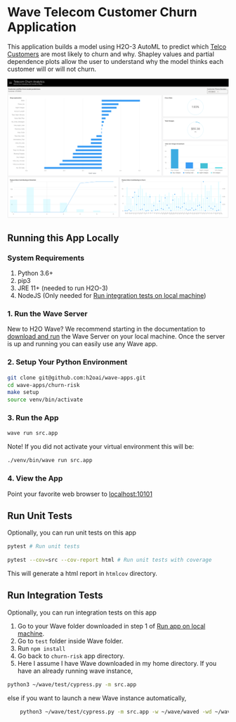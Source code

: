 # Wave Telecom Customer Churn Application

This application builds a model using H2O-3 AutoML to predict which [Telco Customers](https://www.kaggle.com/c/churn-analytics-bda/data) are most likely to churn and why. Shapley values and partial dependence plots allow the user to understand why the model thinks each customer will or will not churn.

![Chrun App Screenshot](docs/screenshots/churn-risk-preview.png)

## Running this App Locally

### System Requirements

1. Python 3.6+
2. pip3
3. JRE 11+ (needed to run H2O-3)
4. NodeJS (Only needed for [Run integration tests on local machine](#run-integration-tests))

### 1. Run the Wave Server

New to H2O Wave? We recommend starting in the documentation to [download and run](https://h2oai.github.io/wave/docs/installation) the Wave Server on your local machine. Once the server is up and running you can easily use any Wave app.

### 2. Setup Your Python Environment

```bash
git clone git@github.com:h2oai/wave-apps.git
cd wave-apps/churn-risk
make setup
source venv/bin/activate
```

### 3. Run the App

```bash
wave run src.app
```

Note! If you did not activate your virtual environment this will be:

```bash
./venv/bin/wave run src.app
```

### 4. View the App

Point your favorite web browser to [localhost:10101](http://localhost:10101)

## Run Unit Tests

Optionally, you can run unit tests on this app

```bash
pytest # Run unit tests
```

```bash
pytest --cov=src --cov-report html # Run unit tests with coverage
```

This will generate a html report in `htmlcov` directory.

## Run Integration Tests

Optionally, you can run integration tests on this app

1. Go to your Wave folder downloaded in step 1 of [Run app on local machine](#running-this-app-locally).
2. Go to `test` folder inside Wave folder.
3. Run `npm install`
4. Go back to `churn-risk` app directory.
5. Here I assume I have Wave downloaded in my home directory.
If you have an already running wave instance,

```bash
python3 ~/wave/test/cypress.py -m src.app
```

else if you want to launch a new Wave instance automatically,

```bash
    python3 ~/wave/test/cypress.py -m src.app -w ~/wave/waved -wd ~/wave/www
```
